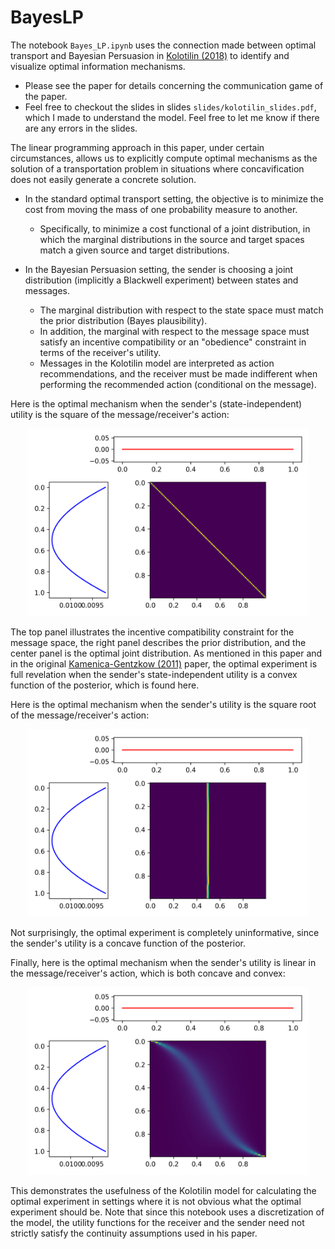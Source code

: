 # BayesLP

The notebook <code>Bayes_LP.ipynb</code> uses the connection made between optimal transport and Bayesian Persuasion in  [Kolotilin (2018)][1] to identify and visualize optimal information mechanisms.
* Please see the paper for details concerning the communication game of the paper.
* Feel free to checkout the slides in slides <code>slides/kolotilin_slides.pdf</code>, which I made to understand the model. Feel free to let me know if there are any errors in the slides.

The linear programming approach in this paper, under certain circumstances, allows us to explicitly compute optimal mechanisms as the solution of a transportation problem in situations where concavification does not easily generate a concrete solution.

* In the standard optimal transport setting, the objective is to minimize the cost from moving the mass of one probability measure to another.
    * Specifically, to minimize a cost functional of a joint distribution, in which the marginal distributions in the source and target spaces match a given source and target distributions.

* In the Bayesian Persuasion setting, the sender is choosing a joint distribution (implicitly a Blackwell experiment) between states and messages.
    * The marginal distribution with respect to the state space must match the prior distribution (Bayes plausibility).
    * In addition, the marginal with respect to the message space must satisfy an incentive compatibility or an "obedience" constraint in terms of the receiver's utility.
    * Messages in the Kolotilin model are interpreted as action recommendations, and the receiver must be made indifferent when performing the recommended action (conditional on the message).

Here is the optimal mechanism when the sender's (state-independent) utility is the square of the message/receiver's action:

<p align="center">
<img src="./figures/plt_primal_mechanism_square_util_grid_100.png" height="300" width="450"/>
</p>

The top panel illustrates the incentive compatibility constraint for the message space, the right panel describes the prior distribution, and the center panel is the optimal joint distribution. As mentioned in this paper and in the original [Kamenica-Gentzkow (2011)][2] paper, the optimal experiment is full revelation when the sender's state-independent utility is a convex function of the posterior, which is found here.

Here is the optimal mechanism when the sender's utility is the square root of the message/receiver's action:

<p align="center">
<img src="./figures/plt_primal_mechanism_square_root_util_grid_100.png" height="300" width="450"/>
</p>

Not surprisingly, the optimal experiment is completely uninformative, since the sender's utility is a concave function of the posterior.

Finally, here is the optimal mechanism when the sender's utility is linear in the message/receiver's action, which is both concave and convex:

<p align="center">
<img src="./figures/plt_primal_mechanism_linear_util_grid_100.png" height="300" width="450"/>
</p>

This demonstrates the usefulness of the Kolotilin model for calculating the optimal experiment in settings where it is not obvious what the optimal experiment should be. Note that since this notebook uses a discretization of the model, the utility functions for the receiver and the sender need not strictly satisfy the continuity assumptions used in his paper.

[1]: <https://onlinelibrary.wiley.com/doi/abs/10.3982/TE1805> "Optimal information disclosure: A linear programming approach."
[2]: <https://www.aeaweb.org/articles?id=10.1257/aer.101.6.2590> "Bayesian Persuasion."
